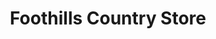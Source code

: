 ---
title: "Foothills Country Store"
url: /scottsboro/foothills-country-store/
shop: convenience
---